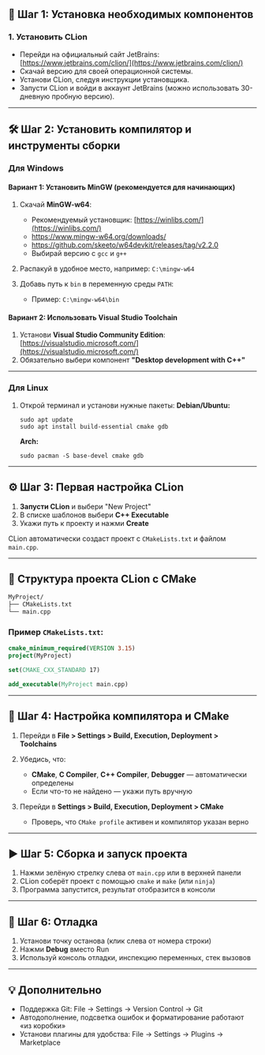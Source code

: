## 🔧 Шаг 1: Установка необходимых компонентов

### 1. Установить CLion

* Перейди на официальный сайт JetBrains: [https://www.jetbrains.com/clion/](https://www.jetbrains.com/clion/)
* Скачай версию для своей операционной системы.
* Установи CLion, следуя инструкции установщика.
* Запусти CLion и войди в аккаунт JetBrains (можно использовать 30-дневную пробную версию).

---

## 🛠️ Шаг 2: Установить компилятор и инструменты сборки

### Для Windows

#### Вариант 1: Установить MinGW (рекомендуется для начинающих)

1. Скачай **MinGW-w64**:

   * Рекомендуемый установщик: [https://winlibs.com/](https://winlibs.com/)
   * https://www.mingw-w64.org/downloads/
   * https://github.com/skeeto/w64devkit/releases/tag/v2.2.0
   * Выбирай версию с `gcc` и `g++`
2. Распакуй в удобное место, например: `C:\mingw-w64`
3. Добавь путь к `bin` в переменную среды `PATH`:

   * Пример: `C:\mingw-w64\bin`

#### Вариант 2: Использовать Visual Studio Toolchain

1. Установи **Visual Studio Community Edition**: [https://visualstudio.microsoft.com/](https://visualstudio.microsoft.com/)
2. Обязательно выбери компонент **"Desktop development with C++"**

---

### Для Linux

1. Открой терминал и установи нужные пакеты:
   **Debian/Ubuntu:**

   ```
   sudo apt update
   sudo apt install build-essential cmake gdb
   ```

   **Arch:**

   ```
   sudo pacman -S base-devel cmake gdb
   ```

---

## ⚙️ Шаг 3: Первая настройка CLion

1. **Запусти CLion** и выбери "New Project"
2. В списке шаблонов выбери **C++ Executable**
3. Укажи путь к проекту и нажми **Create**

CLion автоматически создаст проект с `CMakeLists.txt` и файлом `main.cpp`.

---

## 📁 Структура проекта CLion с CMake

```bash
MyProject/
├── CMakeLists.txt
└── main.cpp
```

### Пример `CMakeLists.txt`:

```cmake
cmake_minimum_required(VERSION 3.15)
project(MyProject)

set(CMAKE_CXX_STANDARD 17)

add_executable(MyProject main.cpp)
```

---

## 🔎 Шаг 4: Настройка компилятора и CMake

1. Перейди в **File > Settings > Build, Execution, Deployment > Toolchains**

2. Убедись, что:

   * **CMake**, **C Compiler**, **C++ Compiler**, **Debugger** — автоматически определены
   * Если что-то не найдено — укажи путь вручную

3. Перейди в **Settings > Build, Execution, Deployment > CMake**

   * Проверь, что `CMake profile` активен и компилятор указан верно

---

## ▶️ Шаг 5: Сборка и запуск проекта

1. Нажми зелёную стрелку слева от `main.cpp` или в верхней панели
2. CLion соберёт проект с помощью `cmake` и `make` (или `ninja`)
3. Программа запустится, результат отобразится в консоли

---

## 🧪 Шаг 6: Отладка

1. Установи точку останова (клик слева от номера строки)
2. Нажми **Debug** вместо Run
3. Используй консоль отладки, инспекцию переменных, стек вызовов

---

## 💡 Дополнительно

* Поддержка Git: File → Settings → Version Control → Git
* Автодополнение, подсветка ошибок и форматирование работают «из коробки»
* Установи плагины для удобства: File → Settings → Plugins → Marketplace

